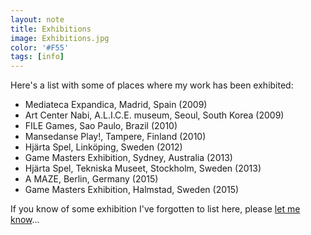 ```yaml
---
layout: note
title: Exhibitions
image: Exhibitions.jpg
color: '#F55'
tags: [info]
---
```


Here's a list with some of places where my work has been exhibited:

- Mediateca Expandica, Madrid, Spain (2009)
- Art Center Nabi, A.L.I.C.E. museum, Seoul, South Korea (2009)
- FILE Games, Sao Paulo, Brazil (2010)
- Mansedanse Play!, Tampere, Finland (2010)
- Hjärta Spel, Linköping, Sweden (2012)
- Game Masters Exhibition, Sydney, Australia (2013)
- Hjärta Spel, Tekniska Museet, Stockholm,  Sweden (2013)
- A MAZE, Berlin, Germany (2015)
- Game Masters Exhibition, Halmstad, Sweden (2015)

If you know of some exhibition I've forgotten to list here, please [let me know](/contact)...
